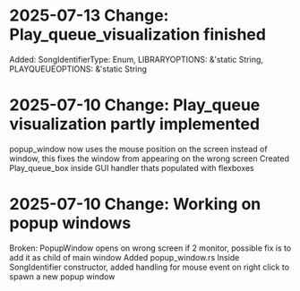 # 2025-07-13 Change: Play_queue_visualization finished
Added: SongIdentifierType: Enum, LIBRARYOPTIONS: &'static String, PLAYQUEUEOPTIONS: &'static String

# 2025-07-10 Change: Play_queue visualization partly implemented
popup_window now uses the mouse position on the screen instead of window, this fixes the window from appearing on the wrong screen
Created Play_queue_box inside GUI handler thats populated with flexboxes
# 2025-07-10 Change: Working on popup windows
Broken: PopupWindow opens on wrong screen if 2 monitor, possible fix is to add it as child of main window
Added popup_window.rs
Inside SongIdentifier constructor, added handling for mouse event on right click to spawn a new popup window
